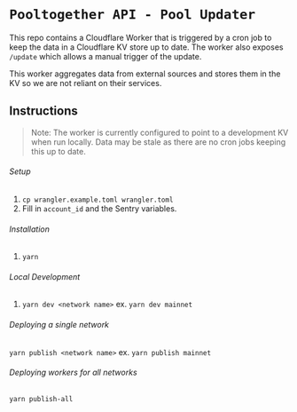 # `Pooltogether API - Pool Updater`

This repo contains a Cloudflare Worker that is triggered by a cron job to keep the data in a Cloudflare KV store up to date. The worker also exposes `/update` which allows a manual trigger of the update.

This worker aggregates data from external sources and stores them in the KV so we are not reliant on their services.

## Instructions

> Note: The worker is currently configured to point to a development KV when run locally. Data may be stale as there are no cron jobs keeping this up to date.

###### Setup

1. `cp wrangler.example.toml wrangler.toml`
2. Fill in `account_id` and the Sentry variables.

###### Installation

1. `yarn`

###### Local Development

1. `yarn dev <network name>` ex. `yarn dev mainnet`

###### Deploying a single network

`yarn publish <network name>` ex. `yarn publish mainnet`

###### Deploying workers for all networks

`yarn publish-all`
